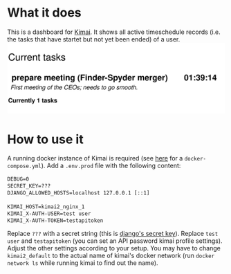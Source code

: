 # What it does
This is a dashboard for [Kimai](www.kimai.org).
It shows all active timeschedule records (i.e. the tasks that have startet but not yet been ended) of a user.
![Preview](preview.png "Preview: You have been preparing a meeting for the last hour and 39 minutes.")

# How to use it
A running docker instance of Kimai is required (see [here](www.kimai.org/documentation/docker.html)
for a `docker-compose.yml`).
Add a `.env.prod` file with the following content:

```
DEBUG=0
SECRET_KEY=???
DJANGO_ALLOWED_HOSTS=localhost 127.0.0.1 [::1]

KIMAI_HOST=kimai2_nginx_1
KIMAI_X-AUTH-USER=test user
KIMAI_X-AUTH-TOKEN=testapitoken
```

Replace `???` with a secret string
(this is [django's secret key](https://docs.djangoproject.com/en/3.2/topics/signing/)).
Replace `test user` and `testapitoken`
(you can set an API password kimai profile settings).
Adjust the other settings according to your setup.
You may have to change `kimai2_default` to the actual name of kimai's docker network
(run `docker network ls` while running kimai to find out the name).
